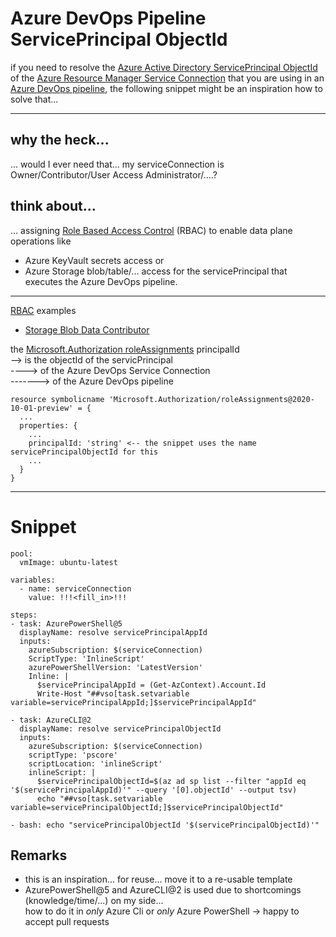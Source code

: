 # Azure DevOps Pipeline ServicePrincipal ObjectId

if you need to resolve the [Azure Active Directory ServicePrincipal ObjectId](https://docs.microsoft.com/en-us/azure/active-directory/fundamentals/service-accounts-principal) of the [Azure Resource Manager Service Connection](https://docs.microsoft.com/en-us/azure/devops/pipelines/library/service-endpoints) that you are using in an [Azure DevOps pipeline](https://docs.microsoft.com/en-us/azure/devops/pipelines/get-started/what-is-azure-pipelines),
the following snippet might be an inspiration how to solve that...

---

## why the heck...
... would I ever need that... my serviceConnection is Owner/Contributor/User Access Administrator/....?

## think about...
... assigning [Role Based Access Control](https://docs.microsoft.com/en-us/azure/role-based-access-control/overview) (RBAC) to enable data plane operations like
- Azure KeyVault secrets access or 
- Azure Storage blob/table/... access
for the servicePrincipal that executes the Azure DevOps pipeline.

---

[RBAC](https://docs.microsoft.com/en-us/azure/role-based-access-control/overview) examples
- [Storage Blob Data Contributor](https://docs.microsoft.com/en-us/azure/role-based-access-control/built-in-roles#storage-blob-data-contributor)

the [Microsoft.Authorization roleAssignments](https://docs.microsoft.com/en-us/azure/templates/microsoft.authorization/roleassignments) principalId
<br/>--> is the objectId of the servicPrincipal 
<br/>----> of the Azure DevOps Service Connection
<br/>-------> of the Azure DevOps pipeline


```
resource symbolicname 'Microsoft.Authorization/roleAssignments@2020-10-01-preview' = {
  ...
  properties: {
    ...
    principalId: 'string' <-- the snippet uses the name servicePrincipalObjectId for this
    ...
  }
}
```

---

# Snippet


```
pool:
  vmImage: ubuntu-latest

variables:
  - name: serviceConnection
    value: !!!<fill_in>!!!

steps:
- task: AzurePowerShell@5
  displayName: resolve servicePrincipalAppId
  inputs:
    azureSubscription: $(serviceConnection)
    ScriptType: 'InlineScript'
    azurePowerShellVersion: 'LatestVersion'
    Inline: |
      $servicePrincipalAppId = (Get-AzContext).Account.Id
      Write-Host "##vso[task.setvariable variable=servicePrincipalAppId;]$servicePrincipalAppId"

- task: AzureCLI@2
  displayName: resolve servicePrincipalObjectId
  inputs:
    azureSubscription: $(serviceConnection)
    scriptType: 'pscore'
    scriptLocation: 'inlineScript'
    inlineScript: |
      $servicePrincipalObjectId=$(az ad sp list --filter "appId eq '$(servicePrincipalAppId)'" --query '[0].objectId' --output tsv)
      echo "##vso[task.setvariable variable=servicePrincipalObjectId;]$servicePrincipalObjectId"

- bash: echo "servicePrincipalObjectId '$(servicePrincipalObjectId)'"
```

## Remarks

- this is an inspiration... for reuse... move it to a re-usable template
- AzurePowerShell@5 and AzureCLI@2 is used due to shortcomings (knowledge/time/...) on my side...
<br/>how to do it in _only_ Azure Cli or _only_ Azure PowerShell -> happy to accept pull requests
